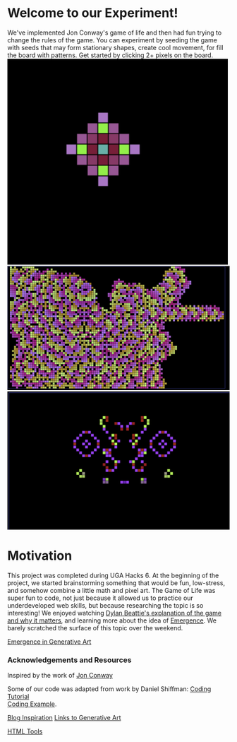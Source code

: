 # Welcome to our Experiment!
We've implemented Jon Conway's game of life and then had fun trying to change the rules of the game. You can experiment by seeding the game with seeds that may form stationary shapes, create cool movement, for fill the board with patterns. Get started by clicking 2+ pixels on the board.
![](./current2.png)
![](./rose.png )
![](./face.png )



# Motivation
This project was completed during UGA Hacks 6. At the beginning of the project, we started brainstorming something that would be fun, low-stress, and somehow combine a little math and pixel art. The Game of Life was super fun to code, not just because it allowed us to practice our underdeveloped web skills, but because researching the topic is so interesting! We enjoyed watching [Dylan Beattie's explanation of the game and why it matters](https://www.youtube.com/watch?v=6avJHaC3C2U), and learning more about the idea of [Emergence](https://en.wikipedia.org/wiki/Emergence). We barely scratched the surface of this topic over the weekend.

[Emergence in Generative Art](https://www.artnome.com/news/2020/7/12/the-game-of-life-emergence-in-generative-art)

### Acknowledgements and Resources
Inspired by the work of [Jon Conway](https://www.theguardian.com/science/2015/jul/23/john-horton-conway-the-most-charismatic-mathematician-in-the-world)

Some of our code was adapted from work by Daniel Shiffman:
[Coding Tutorial](https://www.youtube.com/watch?v=FWSR_7kZuYg&vl=en)  
[Coding Example](https://github.com/CodingTrain/website/tree/main/CodingChallenges/CC_085_The_Game_of_Life/P5).  
   
[Blog Inspiration](https://www.freecodecamp.org/news/how-to-create-generative-art-in-less-than-100-lines-of-code-d37f379859f/)
[Links to Generative Art](http://blog.hvidtfeldts.net/index.php/generative-art-links/)

[HTML Tools](https://www.w3schools.com/html/html_scripts.asp)




